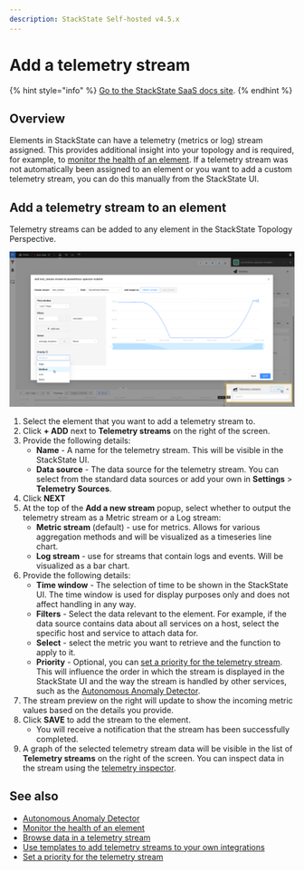 ```yaml
---
description: StackState Self-hosted v4.5.x
---
```


# Add a telemetry stream

{% hint style="info" %}
[Go to the StackState SaaS docs site](https://docs.stackstate.com/v/stackstate-saas/).
{% endhint %}

## Overview

Elements in StackState can have a telemetry \(metrics or log\) stream assigned. This provides additional insight into your topology and is required, for example, to [monitor the health of an element](../health-state/add-a-health-check.md). If a telemetry stream was not automatically been assigned to an element or you want to add a custom telemetry stream, you can do this manually from the StackState UI.

## Add a telemetry stream to an element

Telemetry streams can be added to any element in the StackState Topology Perspective.

![Add a telemetry stream to an element](../../.gitbook/assets/v45_add_telemetry_stream.png)

1. Select the element that you want to add a telemetry stream to.
2. Click **+ ADD** next to **Telemetry streams** on the right of the screen.
3. Provide the following details:
   * **Name** - A name for the telemetry stream. This will be visible in the StackState UI.
   * **Data source** - The data source for the telemetry stream. You can select from the standard data sources or add your own in **Settings** &gt; **Telemetry Sources**.
4. Click **NEXT**
5. At the top of the **Add a new stream** popup, select whether to output the telemetry stream as a Metric stream or a Log stream:
   * **Metric stream** \(default\) - use for metrics. Allows for various aggregation methods and will be visualized as a timeseries line chart.
   * **Log stream** - use for streams that contain logs and events. Will be visualized as a bar chart.
6. Provide the following details:
   * **Time window** - The selection of time to be shown in the StackState UI. The time window is used for display purposes only and does not affect handling in any way.
   * **Filters** - Select the data relevant to the element. For example, if the data source contains data about all services on a host, select the specific host and service to attach data for.
   * **Select** - select the metric you want to retrieve and the function to apply to it.
   * **Priority** - Optional, you can [set a priority for the telemetry stream](../../configure/telemetry/how_to_use_the_priority_field_for_components.md). This will influence the order in which the stream is displayed in the StackState UI and the way the stream is handled by other services, such as the [Autonomous Anomaly Detector](../../stackpacks/add-ons/aad.md).
7. The stream preview on the right will update to show the incoming metric values based on the details you provide.
8. Click **SAVE** to add the stream to the element.
   * You will receive a notification that the stream has been successfully completed.
9. A graph of the selected telemetry stream data will be visible in the list of **Telemetry streams** on the right of the screen. You can inspect data in the stream using the [telemetry inspector](browse-telemetry.md).

## See also

* [Autonomous Anomaly Detector](../../stackpacks/add-ons/aad.md)
* [Monitor the health of an element](../health-state/add-a-health-check.md)
* [Browse data in a telemetry stream](browse-telemetry.md)
* [Use templates to add telemetry streams to your own integrations](../../configure/telemetry/telemetry_synchronized_topology.md "StackState Self-Hosted only")
* [Set a priority for the telemetry stream](../../configure/telemetry/how_to_use_the_priority_field_for_components.md "StackState Self-Hosted only")
